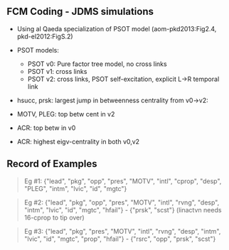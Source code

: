 FCM Coding - JDMS simulations
-----------------------------
- Using al Qaeda specialization of PSOT model (aom-pkd2013:Fig2.4, pkd-el2012:FigS.2)
- PSOT models: 
	- PSOT v0: Pure factor tree model, no cross links
	- PSOT v1: cross links
	- PSOT v2: cross links, PSOT self-excitation, explicit L->R temporal link

- hsucc, prsk: largest jump in betweenness centrality from v0->v2:
- MOTV, PLEG: top betw cent in v2
- ACR: top betw in v0
- ACR: highest eigv-centrality in both v0,v2

## Record of Examples
> Eg #1: {"lead", "pkg", "opp", "pres", "MOTV", "intl", "cprop", "desp", "PLEG", "intm", "lvic", "id", "mgtc"}

> Eg #2: {"lead", "pkg", "opp", "pres", "MOTV", "intl", "rvng", "desp", "intm", "lvic", "id", "mgtc", "hfail"} - {"prsk", "scst"} (linactvn needs 16-cprop to tip over)

> Eg #3: {"lead", "pkg", "pres", "MOTV", "intl", "rvng", "desp", "intm", "lvic", "id", "mgtc", "prop", "hfail"} - {"rsrc", "opp", "prsk", "scst"}


